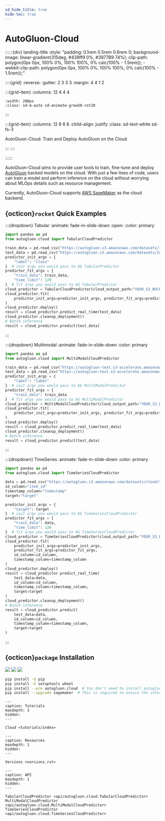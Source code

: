 ```yaml
---
sd_hide_title: true
hide-toc: true
---
```


# AutoGluon-Cloud

::::::{div} landing-title
:style: "padding: 0.1rem 0.5rem 0.6rem 0; background-image: linear-gradient(315deg, #438ff9 0%, #3977B9 74%); clip-path: polygon(0px 0px, 100% 0%, 100% 100%, 0% calc(100% - 1.5rem)); -webkit-clip-path: polygon(0px 0px, 100% 0%, 100% 100%, 0% calc(100% - 1.5rem));"

::::{grid}
:reverse:
:gutter: 2 3 3 3
:margin: 4 4 1 2

:::{grid-item}
:columns: 12 4 4 4

```{image} ./_static/autogluon-s.png
:width: 200px
:class: sd-m-auto sd-animate-grow50-rot20
```
:::

:::{grid-item}
:columns: 12 8 8 8
:child-align: justify
:class: sd-text-white sd-fs-3

AutoGluon-Cloud: Train and Deploy AutoGluon on the Cloud

:::
::::

::::::

AutoGluon-Cloud aims to provide user tools to train, fine-tune and deploy [AutoGluon](<https://auto.gluon.ai/stable/index.html>) backed models on the cloud. With just a few lines of code, users can train a model and perform inference on the cloud without worrying about MLOps details such as resource management.

Currently, AutoGluon-Cloud supports [AWS SageMaker](<https://aws.amazon.com/sagemaker/>) as the cloud backend.

## {octicon}`rocket` Quick Examples

:::{dropdown} Tabular
:animate: fade-in-slide-down
:open:
:color: primary

```python
import pandas as pd
from autogluon.cloud import TabularCloudPredictor

train_data = pd.read_csv("https://autogluon.s3.amazonaws.com/datasets/Inc/train.csv")
test_data = pd.read_csv("https://autogluon.s3.amazonaws.com/datasets/Inc/test.csv")
predictor_init_args = {
    "label": "class"
}  # init args you would pass to AG TabularPredictor
predictor_fit_args = {
    "train_data": train_data,
    "time_limit": 120
}  # fit args you would pass to AG TabularPredictor
cloud_predictor = TabularCloudPredictor(cloud_output_path="YOUR_S3_BUCKET_PATH")
cloud_predictor.fit(
    predictor_init_args=predictor_init_args, predictor_fit_args=predictor_fit_args
)
cloud_predictor.deploy()
result = cloud_predictor.predict_real_time(test_data)
cloud_predictor.cleanup_deployment()
# Batch inference
result = cloud_predictor.predict(test_data)
```
:::


:::{dropdown} Multimodal
:animate: fade-in-slide-down
:color: primary

```python
import pandas as pd
from autogluon.cloud import MultiModalCloudPredictor

train_data = pd.read_csv("https://autogluon-text.s3-accelerate.amazonaws.com/glue/sst/train.parquet")
test_data = pd.read_csv("https://autogluon-text.s3-accelerate.amazonaws.com/glue/sst/dev.parquet")
predictor_init_args = {
    "label": "label"
}  # init args you would pass to AG MultiModalPredictor
predictor_fit_args = {
    "train_data": train_data
}  # fit args you would pass to AG MultiModalPredictor
cloud_predictor = MultiModalCloudPredictor(cloud_output_path="YOUR_S3_BUCKET_PATH")
cloud_predictor.fit(
    predictor_init_args=predictor_init_args, predictor_fit_args=predictor_fit_args
)
cloud_predictor.deploy()
result = cloud_predictor.predict_real_time(test_data)
cloud_predictor.cleanup_deployment()
# Batch inference
result = cloud_predictor.predict(test_data)
```
:::


:::{dropdown} TimeSeries
:animate: fade-in-slide-down
:color: primary

```python
import pandas as pd
from autogluon.cloud import TimeSeriesCloudPredictor

data = pd.read_csv("https://autogluon.s3.amazonaws.com/datasets/cloud/timeseries_train.csv")
id_column="item_id"
timestamp_column="timestamp"
target="target"

predictor_init_args = {
    "target": target
}  # init args you would pass to AG TimeSeriesCloudPredictor
predictor_fit_args = {
    "train_data": data,
    "time_limit": 120
}  # fit args you would pass to AG TimeSeriesCloudPredictor
cloud_predictor = TimeSeriesCloudPredictor(cloud_output_path="YOUR_S3_BUCKET_PATH")
cloud_predictor.fit(
    predictor_init_args=predictor_init_args,
    predictor_fit_args=predictor_fit_args,
    id_column=id_column,
    timestamp_column=timestamp_column
)
cloud_predictor.deploy()
result = cloud_predictor.predict_real_time(
    test_data=data,
    id_column=id_column,
    timestamp_column=timestamp_column,
    target=target
)
cloud_predictor.cleanup_deployment()
# Batch inference
result = cloud_predictor.predict(
    test_data=data,
    id_column=id_column,
    timestamp_column=timestamp_column,
    target=target
)
```
:::


## {octicon}`package` Installation

![](https://img.shields.io/pypi/pyversions/autogluon.cloud)
![](https://img.shields.io/pypi/v/autogluon.cloud.svg)
![](https://img.shields.io/pypi/dm/autogluon.cloud)

```bash
pip install -U pip
pip install -U setuptools wheel
pip install --pre autogluon.cloud  # You don't need to install autogluon itself locally
pip install --upgrade sagemaker  # This is required to ensure the information about newly released containers is available.
```

```{toctree}
---
caption: Tutorials
maxdepth: 3
hidden:
---

Cloud <tutorials/index>
```

```{toctree}
---
caption: Resources
maxdepth: 1
hidden:
---

Versions <versions.rst>
```

```{toctree}
---
caption: API
maxdepth: 1
hidden:
---

TabularCloudPredictor <api/autogluon.cloud.TabularCloudPredictor>
MultiModalCloudPredictor <api/autogluon.cloud.MultiModalCloudPredictor>
TimeSeriesCloudPredictor <api/autogluon.cloud.TimeSeriesCloudPredictor>
```